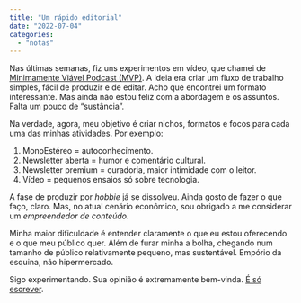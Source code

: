 ```yaml
---
title: "Um rápido editorial"
date: "2022-07-04"
categories: 
  - "notas"
---
```


Nas últimas semanas, fiz uns experimentos em vídeo, que chamei de [Minimamente Viável Podcast (MVP)](https://eduf.me/video/). A ideia era criar um fluxo de trabalho simples, fácil de produzir e de editar. Acho que encontrei um formato interessante. Mas ainda não estou feliz com a abordagem e os assuntos. Falta um pouco de “sustância”.

Na verdade, agora, meu objetivo é criar nichos, formatos e focos para cada uma das minhas atividades. Por exemplo:

1. MonoEstéreo = autoconhecimento.
2. Newsletter aberta = humor e comentário cultural.
3. Newsletter premium = curadoria, maior intimidade com o leitor.
4. Vídeo = pequenos ensaios só sobre tecnologia.

A fase de produzir por _hobbie_ já se dissolveu. Ainda gosto de fazer o que faço, claro. Mas, no atual cenário econômico, sou obrigado a me considerar um _empreendedor de conteúdo_.

Minha maior dificuldade é entender claramente o que eu estou oferecendo e o que meu público quer. Além de furar minha a bolha, chegando num tamanho de público relativamente pequeno, mas sustentável. Empório da esquina, não hipermercado.

Sigo experimentando. Sua opinião é extremamente bem-vinda. [É só escrever](mailto:eduf@eduf.me).
